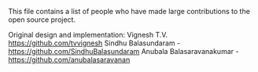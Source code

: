 This file contains a list of people who have made large contributions to the open source project.

Original design and implementation:
Vignesh T.V. https://github.com/tvvignesh
Sindhu Balasundaram - https://github.com/SindhuBalasundaram
Anubala Balasaravanakumar - https://github.com/anubalasaravanan